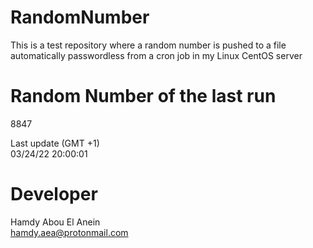 # RandomNumber    
This is a test repository where a random number is pushed to a file automatically passwordless from a cron job in my Linux CentOS server    
# Random Number of the last run   
8847
      
Last update (GMT +1)    
03/24/22 20:00:01
# Developer    
Hamdy Abou El Anein   
hamdy.aea@protonmail.com
